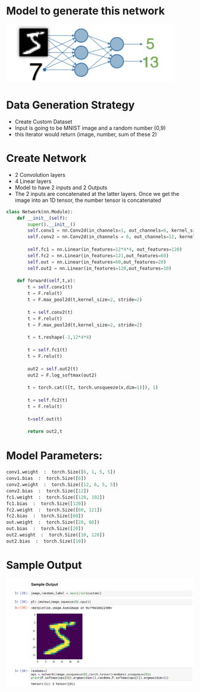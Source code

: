 # Model to generate this network
![alt text](https://github.com/anuda/END2/blob/main/Session3/image.png)

# Data Generation Strategy
- Create Custom Dataset
- Input is going to be MNIST image and a random number (0,9)
- this iterator would return (image, number, sum of these 2)

# Create Network
- 2 Convolution layers
- 4 Linear layers
- Model to have 2 inputs and 2 Outputs
- The 2 inputs are concatenated at the latter layers. Once we get the image into an 1D tensor, the number tensor is concatenated

```Python
class Network(nn.Module):
    def __init__(self):
        super().__init__()
        self.conv1 = nn.Conv2d(in_channels=1, out_channels=6, kernel_size=5)
        self.conv2 = nn.Conv2d(in_channels = 6, out_channels=12, kernel_size=5)
        
        self.fc1 = nn.Linear(in_features=12*4*4, out_features=120)
        self.fc2 = nn.Linear(in_features=121,out_features=60)
        self.out = nn.Linear(in_features=60,out_features=20)
        self.out2 = nn.Linear(in_features=120,out_features=10)
        
    def forward(self,t,x):
        t = self.conv1(t)
        t = F.relu(t)
        t = F.max_pool2d(t,kernel_size=2, stride=2)
        
        t = self.conv2(t)
        t = F.relu(t)
        t = F.max_pool2d(t,kernel_size=2, stride=2)
        
        t = t.reshape(-1,12*4*4)
        
        t = self.fc1(t)
        t = F.relu(t)
        
        out2 = self.out2(t)
        out2 = F.log_softmax(out2)

        t = torch.cat(([t, torch.unsqueeze(x,dim=1)]), 1)

        t = self.fc2(t)
        t = F.relu(t)
        
        t=self.out(t)
        
        return out2,t
```

# Model Parameters:
```Python
conv1.weight  :  torch.Size([6, 1, 5, 5])
conv1.bias  :  torch.Size([6])
conv2.weight  :  torch.Size([12, 6, 5, 5])
conv2.bias  :  torch.Size([12])
fc1.weight  :  torch.Size([120, 192])
fc1.bias  :  torch.Size([120])
fc2.weight  :  torch.Size([60, 121])
fc2.bias  :  torch.Size([60])
out.weight  :  torch.Size([20, 60])
out.bias  :  torch.Size([20])
out2.weight  :  torch.Size([10, 120])
out2.bias  :  torch.Size([10])
```

# Sample Output
![alt text](https://github.com/anuda/END2/blob/main/Session3/output.png)
